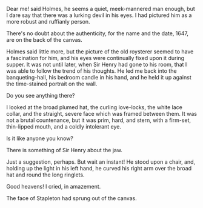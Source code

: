 Dear me! said Holmes, he seems a quiet, meek-mannered man enough,
but I dare say that there was a lurking devil in his eyes. I had
pictured him as a more robust and ruffianly person.

There's no doubt about the authenticity, for the name and the date,
1647, are on the back of the canvas.

Holmes said little more, but the picture of the old roysterer seemed to
have a fascination for him, and his eyes were continually fixed upon it
during supper. It was not until later, when Sir Henry had gone to his
room, that I was able to follow the trend of his thoughts. He led me
back into the banqueting-hall, his bedroom candle in his hand, and he
held it up against the time-stained portrait on the wall.

Do you see anything there?

I looked at the broad plumed hat, the curling love-locks, the white lace
collar, and the straight, severe face which was framed between them. It
was not a brutal countenance, but it was prim, hard, and stern, with a
firm-set, thin-lipped mouth, and a coldly intolerant eye.

Is it like anyone you know?

There is something of Sir Henry about the jaw.

Just a suggestion, perhaps. But wait an instant! He stood upon a
chair, and, holding up the light in his left hand, he curved his right
arm over the broad hat and round the long ringlets.

Good heavens! I cried, in amazement.

The face of Stapleton had sprung out of the canvas.
